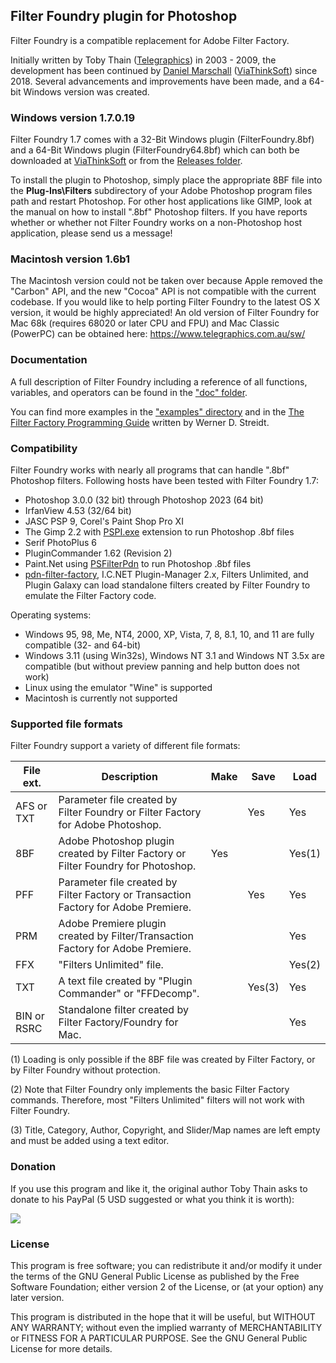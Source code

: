 
## Filter Foundry plugin for Photoshop

Filter Foundry is a compatible replacement for Adobe Filter Factory.

Initially written by Toby Thain ([Telegraphics](https://www.telegraphics.com.au/sw/)) in 2003 - 2009, the development has been continued by [Daniel Marschall](https://www.daniel-marschall.de/) ([ViaThinkSoft](https://www.viathinksoft.com/)) since 2018. Several advancements and improvements have been made, and a 64-bit Windows version was created.


### Windows version 1.7.0.19

Filter Foundry 1.7 comes with a 32-Bit Windows plugin (FilterFoundry.8bf) and a 64-Bit Windows plugin (FilterFoundry64.8bf) which can both be downloaded at [ViaThinkSoft](https://www.viathinksoft.com/download/249/FilterFoundry.zip) or from the [Releases folder](https://github.com/danielmarschall/filter_foundry/tree/master/releases).

To install the plugin to Photoshop, simply place the appropriate 8BF file into the **Plug-Ins\Filters** subdirectory of your Adobe Photoshop program files path and restart Photoshop. For other host applications like GIMP, look at the manual on how to install ".8bf" Photoshop filters. If you have reports whether or whether not Filter Foundry works on a non-Photoshop host application, please send us a message!


### Macintosh version 1.6b1

The Macintosh version could not be taken over because Apple removed the "Carbon" API, and the new "Cocoa" API is not compatible with the current codebase. If you would like to help porting Filter Foundry to the latest OS X version, it would be highly appreciated! An old version of Filter Foundry for Mac 68k (requires 68020 or later CPU and FPU) and Mac Classic (PowerPC) can be obtained here: https://www.telegraphics.com.au/sw/


### Documentation

A full description of Filter Foundry including a reference of all functions, variables, and operators can be found in the ["doc" folder](https://github.com/danielmarschall/filter_foundry/blob/master/doc/The%20Filter%20Foundry.pdf).

You can find more examples in the ["examples" directory](https://github.com/danielmarschall/filter_foundry/tree/master/examples) and in the [The Filter Factory Programming Guide](https://thepluginsite.com/knowhow/ffpg/ffpg.htm) written by Werner D. Streidt.


### Compatibility

Filter Foundry works with nearly all programs that can handle ".8bf" Photoshop filters. Following hosts have been tested with Filter Foundry 1.7:

-   Photoshop 3.0.0 (32 bit) through Photoshop 2023 (64 bit)
-   IrfanView 4.53 (32/64 bit)
-   JASC PSP 9, Corel's Paint Shop Pro XI
-   The Gimp 2.2 with [PSPI.exe](https://www.chip.de/downloads/PSPI-fuer-GIMP_37803068.html) extension to run Photoshop .8bf files
-   Serif PhotoPlus 6
-   PluginCommander 1.62 (Revision 2)
-   Paint.Net using [PSFilterPdn](https://github.com/0xC0000054/PSFilterPdn) to run Photoshop .8bf files
-   [pdn-filter-factory](https://github.com/0xC0000054/pdn-filter-factory), I.C.NET Plugin-Manager 2.x, Filters Unlimited, and Plugin Galaxy can load standalone filters created by Filter Foundry to emulate the Filter Factory code.

Operating systems:

-   Windows 95, 98, Me, NT4, 2000, XP, Vista, 7, 8, 8.1, 10, and 11 are fully compatible (32- and 64-bit)
-   Windows 3.11 (using Win32s), Windows NT 3.1 and Windows NT 3.5x are compatible (but without preview panning and help button does not work)
-   Linux using the emulator "Wine" is supported
-   Macintosh is currently not supported


### Supported file formats

Filter Foundry support a variety of different file formats:

| File ext.  | Description                                                                        |Make  |Save  |Load  |
|------------|------------------------------------------------------------------------------------|------|------|------|
|AFS or TXT  |Parameter file created by Filter Foundry or Filter Factory for Adobe Photoshop.     |      |Yes   |Yes   |
|8BF         |Adobe Photoshop plugin created by Filter Factory or Filter Foundry for Photoshop.   |Yes   |      |Yes(1)|
|PFF         |Parameter file created by Filter Factory or Transaction Factory for Adobe Premiere. |      |Yes   |Yes   |
|PRM         |Adobe Premiere plugin created by Filter/Transaction Factory for Adobe Premiere.     |      |      |Yes   |
|FFX         |"Filters Unlimited" file.                                                           |      |      |Yes(2)|
|TXT         |A text file created by "Plugin Commander" or "FFDecomp".                            |      |Yes(3)|Yes   |
|BIN or RSRC |Standalone filter created by Filter Factory/Foundry for Mac.                        |      |      |Yes   |

(1) Loading is only possible if the 8BF file was created by Filter Factory, or by Filter Foundry without protection.

(2) Note that Filter Foundry only implements the basic Filter Factory commands. Therefore, most "Filters Unlimited" filters will not work with Filter Foundry.

(3) Title, Category, Author, Copyright, and Slider/Map names are left empty and must be added using a text editor.


### Donation

If you use this program and like it, the original author Toby Thain asks to donate to his PayPal (5 USD suggested or what you think it is worth):

[![](https://www.paypal.com/images/x-click-but04.gif)](https://www.paypal.com/cgi-bin/webscr?cmd=_xclick&business=toby%40telegraphics.com.au&item_name=FilterFoundry+plugin&item_number=filterfoundry&amount=5.00&image_url=http%3A%2F%2Fwww.telegraphics.com.au%2Fimg%2Ftlogo-paypal.gif&no_shipping=1&return=http%3A%2F%2Fwww.telegraphics.com.au%2Fsw%2Fthankyou.html&cn=Message+to+developer&currency_code=USD&tax=0)


### License

This program is free software; you can redistribute it and/or modify it under the terms of the GNU General Public License as published by  the Free Software Foundation; either version 2 of the License, or (at your option) any later version.
 
This program is distributed in the hope that it will be useful, but WITHOUT ANY WARRANTY; without even the implied warranty of MERCHANTABILITY or FITNESS FOR A PARTICULAR PURPOSE.  See the GNU General Public License for more details.
